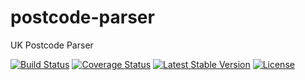 # postcode-parser
UK Postcode Parser

[![Build Status](https://travis-ci.org/vasildakov/postcode-validator.svg?branch=master)](https://travis-ci.org/vasildakov/postcode-validator)
[![Coverage Status](https://coveralls.io/repos/github/vasildakov/postcode-parser/badge.svg?branch=master)](https://coveralls.io/github/vasildakov/postcode-parser?branch=master)
[![Latest Stable Version](https://poser.pugx.org/vasildakov/postcode-parser/v/stable)](https://packagist.org/packages/vasildakov/postcode-parser)
[![License](https://poser.pugx.org/vasildakov/postcode-parser/license)](https://packagist.org/packages/vasildakov/postcode-parser)